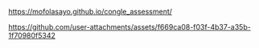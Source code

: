 https://mofolasayo.github.io/congle_assessment/

https://github.com/user-attachments/assets/f669ca08-f03f-4b37-a35b-1f70980f5342
